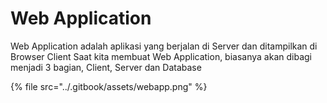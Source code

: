 # Web Application

Web Application adalah aplikasi yang berjalan di Server dan ditampilkan di Browser Client Saat kita membuat Web Application, biasanya akan dibagi menjadi 3 bagian, Client, Server dan Database

{% file src="../.gitbook/assets/webapp.png" %}

